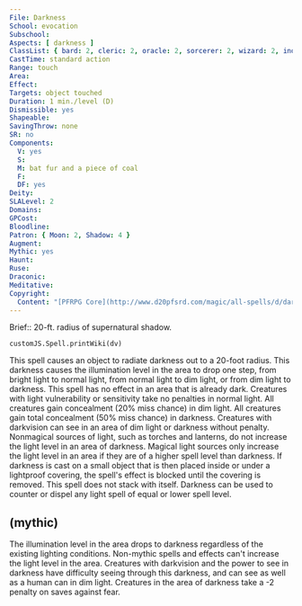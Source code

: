```yaml
---
File: Darkness
School: evocation
Subschool: 
Aspects: [ darkness ]
ClassList: { bard: 2, cleric: 2, oracle: 2, sorcerer: 2, wizard: 2, inquisitor: 2, antipaladin: 2, magus: 2, shaman: 2, occultist: 2 }
CastTime: standard action
Range: touch
Area: 
Effect: 
Targets: object touched
Duration: 1 min./level (D)
Dismissible: yes
Shapeable: 
SavingThrow: none
SR: no
Components:
  V: yes
  S: 
  M: bat fur and a piece of coal
  F: 
  DF: yes
Deity: 
SLALevel: 2
Domains: 
GPCost: 
Bloodline: 
Patron: { Moon: 2, Shadow: 4 }
Augment: 
Mythic: yes
Haunt: 
Ruse: 
Draconic: 
Meditative: 
Copyright:
  Content: "[PFRPG Core](http://www.d20pfsrd.com/magic/all-spells/d/darkness)"
---
```

Brief:: 20-ft. radius of supernatural shadow.

```dataviewjs
customJS.Spell.printWiki(dv)
```

This spell causes an object to radiate darkness out to a 20-foot radius. This darkness causes the illumination level in the area to drop one step, from bright light to normal light, from normal light to dim light, or from dim light to darkness. This spell has no effect in an area that is already dark. Creatures with light vulnerability or sensitivity take no penalties in normal light. All creatures gain concealment (20% miss chance) in dim light. All creatures gain total concealment (50% miss chance) in darkness.  Creatures with darkvision can see in an area of dim light or darkness without penalty. Nonmagical sources of light, such as torches and lanterns, do not increase the light level in an area of darkness. Magical light sources only increase the light level in an area if they are of a higher spell level than darkness.  If darkness is cast on a small object that is then placed inside or under a lightproof covering, the spell's effect is blocked until the covering is removed.  This spell does not stack with itself. Darkness can be used to counter or dispel any light spell of equal or lower spell level.


## (mythic)

The illumination level in the area drops to darkness regardless of the existing lighting conditions. Non-mythic spells and effects can't increase the light level in the area. Creatures with darkvision and the power to see in darkness have difficulty seeing through this darkness, and can see as well as a human can in dim light. Creatures in the area of darkness take a -2 penalty on saves against fear.
